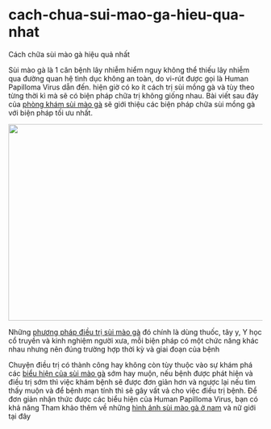 # cach-chua-sui-mao-ga-hieu-qua-nhat
Cách chữa sùi mào gà hiệu quả nhất
<p>Sùi mào gà&nbsp;là 1 căn bệnh lây nhiễm hiểm nguy không thể thiếu lây nhiễm qua đường quan hệ tình dục không an toàn, do vi-rút được gọi là Human Papilloma Virus dẫn đến. hiện giờ có ko ít cách trị sùi mồng gà và tùy theo từng thời kì mà sẽ có biện pháp chữa trị không giống nhau. Bài viết sau đây của <a href="http://phongkhamsuimaoga.com/">phòng khám sùi mào gà</a>&nbsp;sẽ giới thiệu các biện pháp chữa sùi mồng gà với biện pháp tối ưu nhất.</p>

<p style="text-align: center;"><img alt="" src="http://phongkhamsuimaoga.com/upload/hinhanh/tong-hop-tat-ca-hinh-anh-sui-mao-ga-o-nam-va-nu-gioi-1.jpg" style="height:390px; width:607px" /></p>

<p>Những <a href="http://phongkhamsuimaoga.com/cac-cach-chua-sui-mao-ga-voi-phuong-phap-hieu-qua-nhat-1435.html">phương pháp&nbsp;điều trị sùi mào gà</a> đó chính là dùng thuốc, tây y, Y học cổ truyền và kinh nghiệm người xưa, mỗi biện pháp có một chức năng khác nhau nhưng nên đúng trường hợp thời kỳ và giai đoạn của bệnh</p>

<p>Chuyện điều trị có thành công hay không còn tùy thuộc vào sự khám phá các <a href="http://phongkhamsuimaoga.com/xac-dinh-cac-dau-hieu-cua-benh-sui-mao-ga-o-nam-va-nu-gioi-1442.html">biểu hiện của sùi mào gà</a> sớm hay muộn, nếu bệnh được phát hiện và điều trị sớm thì việc khám bệnh sẽ được đơn giản hơn và ngược lại nếu tìm thấy muộn và để bệnh mạn tính thì sẽ gây vất vả cho việc điều trị bệnh. Để đơn giản nhận thức được các biểu hiện của Human Papilloma Virus, bạn có khả năng Tham khảo thêm về những <a href="http://phongkhamsuimaoga.com/tong-hop-tat-ca-hinh-anh-sui-mao-ga-o-nam-va-nu-gioi-1444.html">hình ảnh sùi mào gà ở nam</a> và nữ giới tại đây</p>
